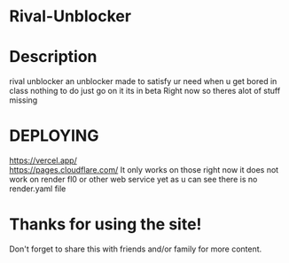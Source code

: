 # Rival-Unblocker

# Description 
rival unblocker an unblocker made to satisfy ur need when u get bored in class nothing to do
just go on it its in beta Right now so theres alot of stuff missing

# DEPLOYING
https://vercel.app/    
https://pages.cloudflare.com/ 
It only works on those right now it does not work on render fl0 or other web service yet
as u can see there is no render.yaml file

# Thanks for using the site! 

Don't forget to share this with friends and/or family for more content. 
